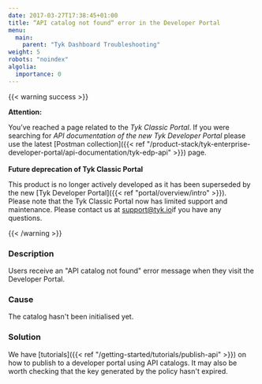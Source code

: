 ```yaml
---
date: 2017-03-27T17:38:45+01:00
title: “API catalog not found“ error in the Developer Portal
menu:
  main:
    parent: "Tyk Dashboard Troubleshooting"
weight: 5
robots: "noindex"
algolia:
  importance: 0
---
```


{{< warning success >}}

**Attention:**

You’ve reached a page related to the *Tyk Classic Portal*. If you were searching for *API documentation of the new Tyk
Developer Portal* please use the latest
[Postman collection]({{< ref "/product-stack/tyk-enterprise-developer-portal/api-documentation/tyk-edp-api" >}}) page.
</br>
</br>
**Future deprecation of Tyk Classic Portal**

This product is no longer actively developed as it
has been superseded by the new [Tyk Developer Portal]({{< ref "portal/overview/intro" >}}).
</br>
Please note that the Tyk Classic Portal now has limited support and maintenance. Please contact us at
[support@tyk.io](<mailto:support@tyk.io?subject=Tyk classic developer portal>)if you have any questions.

{{< /warning >}}

### Description

Users receive an "API catalog not found" error message when they visit the Developer Portal.

### Cause

The catalog hasn't been initialised yet.

### Solution

We have [tutorials]({{< ref "/getting-started/tutorials/publish-api" >}}) on how to publish to a developer portal using API catalogs. It may also be worth checking that the key generated by the policy hasn't expired.